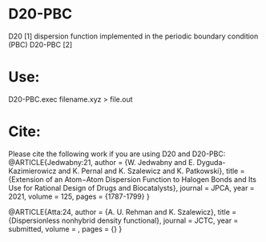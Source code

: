 # D20-PBC
D20 [1] dispersion function implemented in the periodic boundary condition (PBC) D20-PBC [2]
# Use:
D20-PBC.exec filename.xyz > file.out
# Cite:
Please cite the following work if you are using D20 and D20-PBC:
@ARTICLE{Jedwabny:21,
  author = {W. Jedwabny and E. Dyguda-Kazimierowicz and K. Pernal and K. Szalewicz and K. Patkowski},
  title = {Extension of an Atom−Atom Dispersion Function to Halogen Bonds and Its Use for Rational Design 
  of Drugs and Biocatalysts},
  journal = JPCA,
  year = 2021,
  volume = 125,
  pages = {1787-1799}
}

@ARTICLE{Atta:24,
  author = {A. U. Rehman and K. Szalewicz},
  title = {Dispersionless nonhybrid density functional},
  journal = JCTC,
  year = submitted,
  volume = ,
  pages = {}
}
